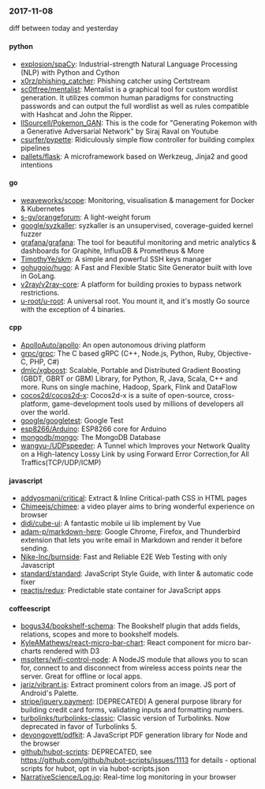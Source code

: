 ### 2017-11-08
diff between today and yesterday

#### python
* [explosion/spaCy](https://github.com/explosion/spaCy):  Industrial-strength Natural Language Processing (NLP) with Python and Cython
* [x0rz/phishing_catcher](https://github.com/x0rz/phishing_catcher): Phishing catcher using Certstream
* [sc0tfree/mentalist](https://github.com/sc0tfree/mentalist): Mentalist is a graphical tool for custom wordlist generation. It utilizes common human paradigms for constructing passwords and can output the full wordlist as well as rules compatible with Hashcat and John the Ripper.
* [llSourcell/Pokemon_GAN](https://github.com/llSourcell/Pokemon_GAN): This is the code for "Generating Pokemon with a Generative Adversarial Network" by Siraj Raval on Youtube
* [csurfer/pypette](https://github.com/csurfer/pypette): Ridiculously simple flow controller for building complex pipelines
* [pallets/flask](https://github.com/pallets/flask): A microframework based on Werkzeug, Jinja2 and good intentions

#### go
* [weaveworks/scope](https://github.com/weaveworks/scope): Monitoring, visualisation & management for Docker & Kubernetes
* [s-gv/orangeforum](https://github.com/s-gv/orangeforum): A light-weight forum
* [google/syzkaller](https://github.com/google/syzkaller): syzkaller is an unsupervised, coverage-guided kernel fuzzer
* [grafana/grafana](https://github.com/grafana/grafana): The tool for beautiful monitoring and metric analytics & dashboards for Graphite, InfluxDB & Prometheus & More
* [TimothyYe/skm](https://github.com/TimothyYe/skm): A simple and powerful SSH keys manager
* [gohugoio/hugo](https://github.com/gohugoio/hugo): A Fast and Flexible Static Site Generator built with love in GoLang.
* [v2ray/v2ray-core](https://github.com/v2ray/v2ray-core): A platform for building proxies to bypass network restrictions.
* [u-root/u-root](https://github.com/u-root/u-root): A universal root. You mount it, and it's mostly Go source with the exception of 4 binaries.

#### cpp
* [ApolloAuto/apollo](https://github.com/ApolloAuto/apollo): An open autonomous driving platform
* [grpc/grpc](https://github.com/grpc/grpc): The C based gRPC (C++, Node.js, Python, Ruby, Objective-C, PHP, C#)
* [dmlc/xgboost](https://github.com/dmlc/xgboost): Scalable, Portable and Distributed Gradient Boosting (GBDT, GBRT or GBM) Library, for Python, R, Java, Scala, C++ and more. Runs on single machine, Hadoop, Spark, Flink and DataFlow
* [cocos2d/cocos2d-x](https://github.com/cocos2d/cocos2d-x): Cocos2d-x is a suite of open-source, cross-platform, game-development tools used by millions of developers all over the world.
* [google/googletest](https://github.com/google/googletest): Google Test
* [esp8266/Arduino](https://github.com/esp8266/Arduino): ESP8266 core for Arduino
* [mongodb/mongo](https://github.com/mongodb/mongo): The MongoDB Database
* [wangyu-/UDPspeeder](https://github.com/wangyu-/UDPspeeder): A Tunnel which Improves your Network Quality on a High-latency Lossy Link by using Forward Error Correction,for All Traffics(TCP/UDP/ICMP)

#### javascript
* [addyosmani/critical](https://github.com/addyosmani/critical): Extract & Inline Critical-path CSS in HTML pages
* [Chimeejs/chimee](https://github.com/Chimeejs/chimee): a video player aims to bring wonderful experience on browser
* [didi/cube-ui](https://github.com/didi/cube-ui): A fantastic mobile ui lib implement by Vue
* [adam-p/markdown-here](https://github.com/adam-p/markdown-here): Google Chrome, Firefox, and Thunderbird extension that lets you write email in Markdown and render it before sending.
* [Nike-Inc/burnside](https://github.com/Nike-Inc/burnside): Fast and Reliable E2E Web Testing with only Javascript
* [standard/standard](https://github.com/standard/standard):  JavaScript Style Guide, with linter & automatic code fixer
* [reactjs/redux](https://github.com/reactjs/redux): Predictable state container for JavaScript apps

#### coffeescript
* [bogus34/bookshelf-schema](https://github.com/bogus34/bookshelf-schema): The Bookshelf plugin that adds fields, relations, scopes and more to bookshelf models.
* [KyleAMathews/react-micro-bar-chart](https://github.com/KyleAMathews/react-micro-bar-chart): React component for micro bar-charts rendered with D3
* [msolters/wifi-control-node](https://github.com/msolters/wifi-control-node): A NodeJS module that allows you to scan for, connect to and disconnect from wireless access points near the server. Great for offline or local apps.
* [jariz/vibrant.js](https://github.com/jariz/vibrant.js): Extract prominent colors from an image. JS port of Android's Palette.
* [stripe/jquery.payment](https://github.com/stripe/jquery.payment): [DEPRECATED] A general purpose library for building credit card forms, validating inputs and formatting numbers.
* [turbolinks/turbolinks-classic](https://github.com/turbolinks/turbolinks-classic): Classic version of Turbolinks. Now deprecated in favor of Turbolinks 5.
* [devongovett/pdfkit](https://github.com/devongovett/pdfkit): A JavaScript PDF generation library for Node and the browser
* [github/hubot-scripts](https://github.com/github/hubot-scripts): DEPRECATED, see https://github.com/github/hubot-scripts/issues/1113 for details - optional scripts for hubot, opt in via hubot-scripts.json
* [NarrativeScience/Log.io](https://github.com/NarrativeScience/Log.io): Real-time log monitoring in your browser
